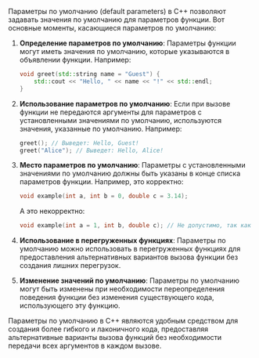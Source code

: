 
Параметры по умолчанию (default parameters) в C++ позволяют задавать значения по умолчанию для параметров функции. Вот основные моменты, касающиеся параметров по умолчанию:

1. **Определение параметров по умолчанию**: Параметры функции могут иметь значения по умолчанию, которые указываются в объявлении функции. Например:
   ```cpp
   void greet(std::string name = "Guest") {
       std::cout << "Hello, " << name << "!" << std::endl;
   }
   ```

2. **Использование параметров по умолчанию**: Если при вызове функции не передаются аргументы для параметров с установленными значениями по умолчанию, используются значения, указанные по умолчанию. Например:
   ```cpp
   greet(); // Выведет: Hello, Guest!
   greet("Alice"); // Выведет: Hello, Alice!
   ```

3. **Место параметров по умолчанию**: Параметры с установленными значениями по умолчанию должны быть указаны в конце списка параметров функции. Например, это корректно:
   ```cpp
   void example(int a, int b = 0, double c = 3.14);
   ```

   А это некорректно:
   ```cpp
   void example(int a = 1, int b, double c); // Не допустимо, так как b не имеет значения по умолчанию после него.
   ```

4. **Использование в перегруженных функциях**: Параметры по умолчанию можно использовать в перегруженных функциях для предоставления альтернативных вариантов вызова функции без создания лишних перегрузок.

5. **Изменение значений по умолчанию**: Параметры по умолчанию могут быть изменены при необходимости переопределения поведения функции без изменения существующего кода, использующего эту функцию.

Параметры по умолчанию в C++ являются удобным средством для создания более гибкого и лаконичного кода, предоставляя альтернативные варианты вызова функций без необходимости передачи всех аргументов в каждом вызове.